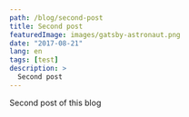 ```yaml
---
path: /blog/second-post
title: Second post
featuredImage: images/gatsby-astronaut.png
date: "2017-08-21"
lang: en
tags: [test]
description: >
  Second post
---
```

Second post of this blog
